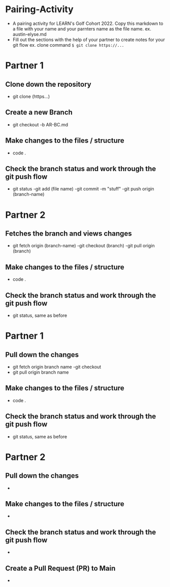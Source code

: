 # Pairing-Activity

- A pairing activity for LEARN's Golf Cohort 2022. Copy this markdown to a file with your name and your parnters name as the file name.
  ex. austin-elyse.md
- Fill out the sections with the help of your partner to create notes for your git flow
  ex. clone command `$ git clone https://...`

# Partner 1

## Clone down the repository

- git clone (https...)

## Create a new Branch

- git checkout -b AR-BC.md

## Make changes to the files / structure

- code .

## Check the branch status and work through the git push flow

- git status
  -git add (file name)
  -git commit -m "stuff"
  -git push origin (branch-name)

# Partner 2

## Fetches the branch and views changes

- git fetch origin (branch-name)
  -git checkout (branch)
  -git pull origin (branch)

## Make changes to the files / structure

- code .

## Check the branch status and work through the git push flow

- git status, same as before

# Partner 1

## Pull down the changes

- git fetch origin branch name
  -git checkout
- git pull origin branch name

## Make changes to the files / structure

- code .

## Check the branch status and work through the git push flow

- git status, same as before

# Partner 2

## Pull down the changes

-

## Make changes to the files / structure

-

## Check the branch status and work through the git push flow

-

## Create a Pull Request (PR) to Main

-
